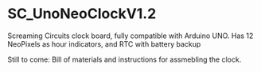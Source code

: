 # SC_UnoNeoClockV1.2
Screaming Circuits clock board, fully compatible with Arduino UNO. Has 12 NeoPixels as hour indicators, and RTC with battery backup

Still to come: Bill of materials and instructions for assmebling the clock.
